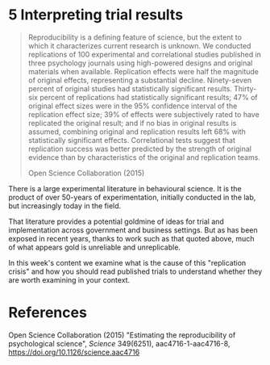 # 5 Interpreting trial results

>Reproducibility is a defining feature of science, but the extent to which it characterizes current research is unknown. We conducted replications of 100 experimental and correlational studies published in three psychology journals using high-powered designs and original materials when available. Replication effects were half the magnitude of original effects, representing a substantial decline. Ninety-seven percent of original studies had statistically significant results. Thirty-six percent of replications had statistically significant results; 47% of original effect sizes were in the 95% confidence interval of the replication effect size; 39% of effects were subjectively rated to have replicated the original result; and if no bias in original results is assumed, combining original and replication results left 68% with statistically significant effects. Correlational tests suggest that replication success was better predicted by the strength of original evidence than by characteristics of the original and replication teams.
>
>Open Science Collaboration (2015)

There is a large experimental literature in behavioural science. It is the product of over 50-years of experimentation, initially conducted in the lab, but increasingly today in the field.

That literature provides a potential goldmine of ideas for trial and implementation across government and business settings. But as has been exposed in recent years, thanks to work such as that quoted above, much of what appears gold is unreliable and unreplicable. 

In this week's content we examine what is the cause of this "replication crisis" and how you should read published trials to understand whether they are worth examining in your context.

# References

Open Science Collaboration (2015) "Estimating the reproducibility of psychological science", *Science* 349(6251), aac4716-1-aac4716-8, https://doi.org/10.1126/science.aac4716